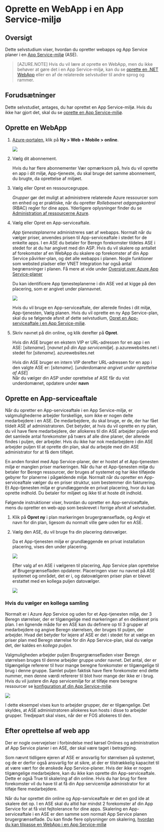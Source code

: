 <properties
    pageTitle="Oprette en WebApp i en App Service-miljø"
    description="Lær at oprette webapps og app tjenesteplanerne i en App Service-miljø"
    services="app-service"
    documentationCenter=""
    authors="ccompy"
    manager="stefsch"
    editor=""/>

<tags
    ms.service="app-service"
    ms.workload="web"
    ms.tgt_pltfrm="na"
    ms.devlang="na"
    ms.topic="article" 
    ms.date="10/17/2016"
    ms.author="ccompy"/>

# <a name="create-a-web-app-in-an-app-service-environment"></a>Oprette en WebApp i en App Service-miljø

## <a name="overview"></a>Oversigt

Dette selvstudium viser, hvordan du opretter webapps og App Service planer i en [App Service-miljø](app-service-app-service-environment-intro.md) (ASE). 

> [AZURE.NOTE] Hvis du vil lære at oprette en WebApp, men du ikke behøver at gøre det i en App Service-miljø, kan du se [oprette en .NET WebApp](web-sites-dotnet-get-started.md) eller en af de relaterede selvstudier til andre sprog og rammer.

## <a name="prerequisites"></a>Forudsætninger

Dette selvstudiet, antages, du har oprettet en App Service-miljø. Hvis du ikke har gjort det, skal du se [oprette en App Service-miljø](app-service-web-how-to-create-an-app-service-environment.md). 

## <a name="create-a-web-app"></a>Oprette en WebApp

1. [Azure-portalen](https://portal.azure.com/), klik på **Ny > Web + Mobile > online**. 

    ![][1]

2. Vælg dit abonnement.  

    Hvis du har flere abonnementer Vær opmærksom på, hvis du vil oprette en app i dit miljø, App-tjeneste, du skal bruge det samme abonnement, du brugte, da oprettelse af miljøet. 

3. Vælg eller Opret en ressourcegruppe.

    *Grupper* gør det muligt at administrere relaterede Azure ressourcer som en enhed og er praktiske, når du opretter *Rollebaseret adgangskontrol* (RBAC) regler for dine apps. Yderligere oplysninger finder du se [Administration af ressourcerne Azure][ResourceGroups]. 

4. Vælg eller Opret en App-serviceaftale.

    *App tjenesteplanerne* administreres sæt af webapps.  Normalt når du vælger priser, anvendes prisen til App-serviceaftale i stedet for de enkelte apps. I en ASE du betaler for Beregn forekomster tildeles ASE i stedet for at du har angivet med din ASP.  Hvis du vil skalere op antallet af forekomster af en WebApp du skalere op forekomster af din App Service påvirker-plan, og det alle webapps i planen.  Nogle funktioner som websted pladser eller VNET Integration har også antal begrænsninger i planen.  Få mere at vide under [Oversigt over Azure App Service-planer](../app-service/azure-web-sites-web-hosting-plans-in-depth-overview.md)

    Du kan identificere App tjenesteplanerne i din ASE ved at kigge på den placering, som er angivet under plannavnet.  

    ![][5]

    Hvis du vil bruge en App-serviceaftale, der allerede findes i dit miljø, App-tjenesten, Vælg planen. Hvis du vil oprette en ny App Service-plan, skal du se følgende afsnit af dette selvstudium, [Opret en App-serviceaftale i en App Service-miljø](#createplan).

5. Skriv navnet på din online, og klik derefter på **Opret**. 

    Hvis din ASE bruger en ekstern VIP er URL-adressen for en app i en ASE: [*sitename*]. [*navnet på din App servicemiljø*]. p.azurewebsites.net i stedet for [*sitename*]. azurewebsites.net
    
    Hvis din ASE bruger en intern VIP derefter URL-adressen for en app i den valgte ASE er: [*sitename*]. [*underdomæne angivet under oprettelse af ASE*]   
    Når du vælger din ASP under oprettelse af ASE får du vist underdomænet, opdatere under **navn**

## <a name="createplan"></a>Oprette en App-serviceaftale

Når du opretter en App-serviceaftale i en App Service-miljø, er valgmulighederne arbejder forskellige, som ikke er nogen delte medarbejdere i en ASE.  De medarbejdere, du skal bruge, er de, der har fået tildelt ASE af administratoren.  Det betyder, at hvis du vil oprette en ny plan, du vil have flere medarbejdere, der allokeres til din ASE arbejder puljen end det samlede antal forekomster på tværs af alle dine planer, der allerede findes i puljen, der arbejder.  Hvis du ikke har nok medarbejdere i din ASE arbejder puljen til at oprette din plan, skal du arbejde med din ASE administrator for at få dem tilføjet.

En anden forskel med App Service-planer, der er hostet af et App-tjenesten miljø er manglen priser markeringen.  Når du har et App-tjenesten miljø du betaler for Beregn ressourcer, der bruges af systemet og har ikke tilføjede gebyrer for planerne i pågældende miljø.  Normalt når du opretter en App-serviceaftale vælger du en priser struktur, som bestemmer din fakturering.  Et App-tjenesten miljø er grundlæggende en privat placering, hvor du kan oprette indhold.  Du betaler for miljøet og ikke til at hoste dit indhold.

Følgende instruktioner viser, hvordan du opretter en App-serviceaftale, mens du opretter en web-app som beskrevet i forrige afsnit af selvstudiet.

1. Klik på **Opret ny** i plan markeringen brugergrænseflade, og Angiv et navn for din plan, ligesom du normalt ville gøre uden for en ASE.

2. Vælg den ASE, du vil bruge fra din placering datovælger.

    Da et App-tjenesten miljø er grundlæggende en privat installation placering, vises den under placering. 

    ![][2]

    Efter valg af en ASE i vælgeren til placering, App Service plan oprettelse af Brugergrænsefladen opdaterer.  Placeringen viser nu navnet på ASE systemet og området, det er i, og datovælgeren priser plan er blevet erstattet med en kollega puljen datovælger.  

    ![][3]

### <a name="selecting-a-worker-pool"></a>Hvis du vælger en kollega samling

Normalt er i Azure App Service og uden for et App-tjenesten miljø, der 3 Beregn størrelser, der er tilgængelige med markeringen af en dedikeret pris plan.  I en lignende måde for en ASE kan du definere op til 3 grupper af medarbejdere og angive Beregn størrelsen, der bruges til puljen, der arbejder.  Hvad det betyder for lejere af ASE er det i stedet for at vælge en priser plan med Beregn størrelse for din App Service-plan, skal du vælge det, der kaldes en *kollega puljen*.  

Valgmuligheden arbejder puljen Brugergrænsefladen viser Beregn størrelsen bruges til denne arbejder gruppe under navnet.  Det antal, der er tilgængelige refererer til hvor mange beregne forekomster er tilgængelige til brug i denne gruppe.  Samlet puljen faktisk have flere forekomster end dette nummer, men denne værdi refererer til blot hvor mange der ikke er i brug.  Hvis du vil justere din App servicemiljø for at tilføje mere beregne ressourcer se [konfiguration af din App Service-miljø](app-service-web-configure-an-app-service-environment.md).

![][4]

I dette eksempel vises kun to arbejder grupper, der er tilgængelige. Det skyldes, at ASE administratoren allokeres kun hosts i disse to arbejder grupper.  Tredjepart skal vises, når der er FOS allokeres til den.  

## <a name="after-web-app-creation"></a>Efter oprettelse af web app

Der er nogle overvejelser i forbindelse med kørsel Onlines og administration af App Service planer i en ASE, der skal være taget i betragtning.  

Som nævnt tidligere ejeren af ASE er ansvarlig for størrelsen på systemet, og de er derfor også ansvarlig for at sikre, at der er tilstrækkelig kapacitet til at være vært for de ønskede App Service-planer. Hvis der ikke er nogen tilgængelige medarbejdere, kan du ikke kan oprette din App-serviceaftale.  Dette er også True til skalering af din online.  Hvis du har brug for flere forekomster vil du have til at få din App servicemiljø administrator for at tilføje flere medarbejdere.

Når du har oprettet din online og App-serviceaftale er det en god ide at skalere det op.  I en ASE skal du altid har mindst 2 forekomster af din App Service for at få vist fejltolerance for dine apps.  Skalering en App-serviceaftale i en ASE er den samme som normalt App Service planen brugergrænseflade.  Du kan finde flere oplysninger om skalering, [hvordan du kan tilpasse en WebApp i en App Service-miljø](app-service-web-scale-a-web-app-in-an-app-service-environment.md)

<!--Image references-->
[1]: ./media/app-service-web-how-to-create-a-web-app-in-an-ase/createaspnewwebapp.png
[2]: ./media/app-service-web-how-to-create-a-web-app-in-an-ase/createasplocation.png
[3]: ./media/app-service-web-how-to-create-a-web-app-in-an-ase/createaspselected.png
[4]: ./media/app-service-web-how-to-create-a-web-app-in-an-ase/createaspworkerpool.png
[5]: ./media/app-service-web-how-to-create-a-web-app-in-an-ase/selectaspinase.png

<!--Links-->
[WhatisASE]: http://azure.microsoft.com/documentation/articles/app-service-app-service-environment-intro/
[Appserviceplans]: http://azure.microsoft.com/documentation/articles/azure-web-sites-web-hosting-plans-in-depth-overview/
[HowtoCreateASE]: http://azure.microsoft.com/documentation/articles/app-service-web-how-to-create-an-app-service-environment/
[HowtoScale]: http://azure.microsoft.com/documentation/articles/app-service-web-scale-a-web-app-in-an-app-service-environment
[HowtoConfigureASE]: http://azure.microsoft.com/documentation/articles/app-service-web-configure-an-app-service-environment
[ResourceGroups]: http://azure.microsoft.com/documentation/articles/resource-group-portal/
[AzurePowershell]: http://azure.microsoft.com/documentation/articles/powershell-install-configure/
